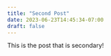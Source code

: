 ```yaml
---
title: "Second Post"
date: 2023-06-23T14:45:34-07:00
draft: false
---
```

This is the post that is secondary!